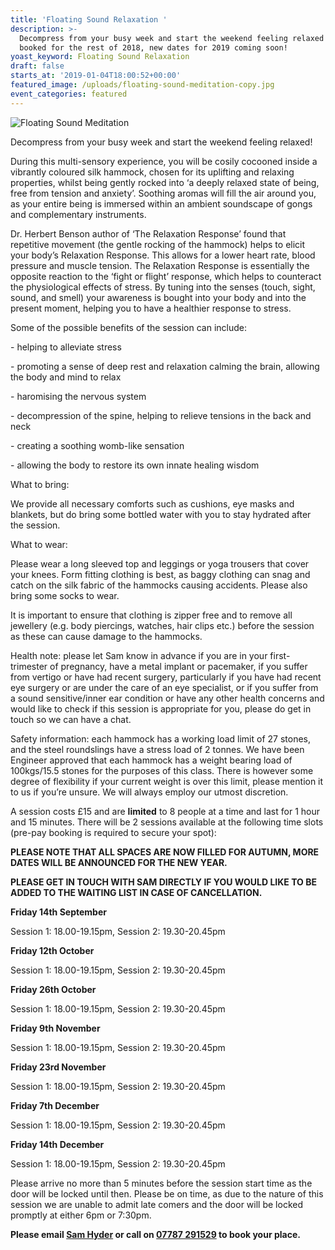```yaml
---
title: 'Floating Sound Relaxation '
description: >-
  Decompress from your busy week and start the weekend feeling relaxed! Fully
  booked for the rest of 2018, new dates for 2019 coming soon!
yoast_keyword: Floating Sound Relaxation
draft: false
starts_at: '2019-01-04T18:00:52+00:00'
featured_image: /uploads/floating-sound-meditation-copy.jpg
event_categories: featured
---
```

![Floating Sound Meditation](/uploads/floating-sound-meditation-copy.jpg)

Decompress from your busy week and start the weekend feeling relaxed!

During this multi-sensory experience, you will be cosily cocooned inside a vibrantly coloured silk hammock, chosen for its uplifting and relaxing properties, whilst being gently rocked into ‘a deeply relaxed state of being, free from tension and anxiety’. Soothing aromas will fill the air around you, as your entire being is immersed within an ambient soundscape of gongs and complementary instruments.

Dr. Herbert Benson author of ‘The Relaxation Response’ found that repetitive movement (the gentle rocking of the hammock) helps to elicit your body’s Relaxation Response. This allows for a lower heart rate, blood pressure and muscle tension. The Relaxation Response is essentially the opposite reaction to the ‘fight or flight’ response, which helps to counteract the physiological effects of stress. By tuning into the senses (touch, sight, sound, and smell) your awareness is bought into your body and into the present moment, helping you to have a healthier response to stress.

Some of the possible benefits of the session can include:

\- helping to alleviate stress

\- promoting a sense of deep rest and relaxation calming the brain, allowing the body and mind to relax

\- haromising the nervous system

\- decompression of the spine, helping to relieve tensions in the back and neck

\- creating a soothing womb-like sensation

\- allowing the body to restore its own innate healing wisdom

What to bring:

We provide all necessary comforts such as cushions, eye masks and blankets, but do bring some bottled water with you to stay hydrated after the session.

What to wear:

Please wear a long sleeved top and leggings or yoga trousers that cover your knees. Form fitting clothing is best, as baggy clothing can snag and catch on the silk fabric of the hammocks causing accidents. Please also bring some socks to wear.

It is important to ensure that clothing is zipper free and to remove all jewellery (e.g. body piercings, watches, hair clips etc.) before the session as these can cause damage to the hammocks.

Health note: please let Sam know in advance if you are in your first-trimester of pregnancy, have a metal implant or pacemaker, if you suffer from vertigo or have had recent surgery, particularly if you have had recent eye surgery or are under the care of an eye specialist, or if you suffer from a sound sensitive/inner ear condition or have any other health concerns and would like to check if this session is appropriate for you, please do get in touch so we can have a chat.

Safety information: each hammock has a working load limit of 27 stones, and the steel roundslings have a stress load of 2 tonnes. We have been Engineer approved that each hammock has a weight bearing load of 100kgs/15.5 stones for the purposes of this class. There is however some degree of flexibility if your current weight is over this limit, please mention it to us if you’re unsure. We will always employ our utmost discretion.

A session costs £15 and are **limited** to 8 people at a time and last for 1 hour and 15 minutes. There will be 2 sessions available at the following time slots (pre-pay booking is required to secure your spot):

**PLEASE NOTE THAT ALL SPACES ARE NOW FILLED FOR AUTUMN, MORE DATES WILL BE ANNOUNCED FOR THE NEW YEAR.**

**PLEASE GET IN TOUCH WITH SAM DIRECTLY IF YOU WOULD LIKE TO BE ADDED TO THE WAITING LIST IN CASE OF CANCELLATION.**

**Friday 14th September**

Session 1: 18.00-19.15pm, Session 2: 19.30-20.45pm

**Friday 12th October**

Session 1: 18.00-19.15pm, Session 2: 19.30-20.45pm

**Friday 26th October**

Session 1: 18.00-19.15pm, Session 2: 19.30-20.45pm

**Friday 9th November**

Session 1: 18.00-19.15pm, Session 2: 19.30-20.45pm

**Friday 23rd November**

Session 1: 18.00-19.15pm, Session 2: 19.30-20.45pm

**Friday 7th December**

Session 1: 18.00-19.15pm, Session 2: 19.30-20.45pm

**Friday 14th December**

Session 1: 18.00-19.15pm, Session 2: 19.30-20.45pm


Please arrive no more than 5 minutes before the session start time as the door will be locked until then. Please be on time, as due to the nature of this session we are unable to admit late comers and the door will be locked promptly at either 6pm or 7:30pm.

**Please email [Sam Hyder](mailto:sam_hyder@hotmail.co.uk) or call on [07787 291529](tel:07787291529) to book your place.**
